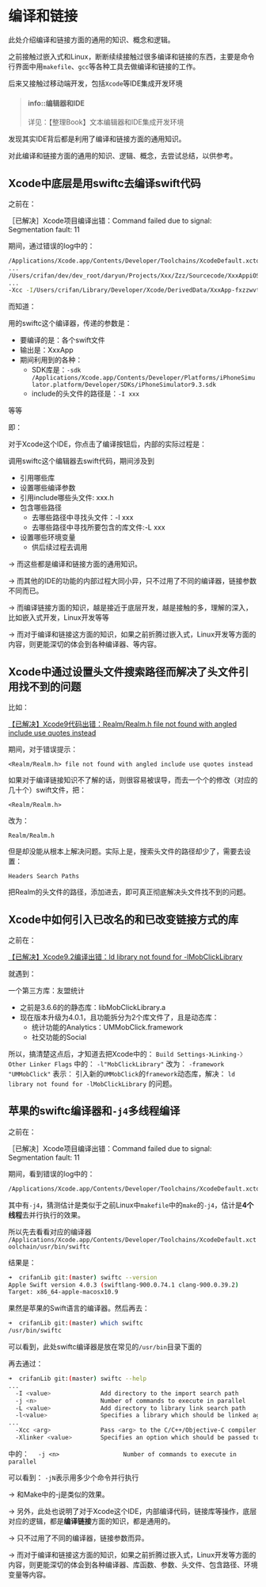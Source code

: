# 编译和链接

此处介绍编译和链接方面的通用的知识、概念和逻辑。

之前接触过嵌入式和Linux，断断续续接触过很多编译和链接的东西，主要是命令行界面中用`makefile`、`gcc`等各种工具去做编译和链接的工作。

后来又接触过移动端开发，包括`Xcode`等IDE集成开发环境

> #### info::编辑器和IDE
> 
> 详见：【整理Book】文本编辑器和IDE集成开发环境

发现其实IDE背后都是利用了编译和链接方面的通用知识。

对此编译和链接方面的通用的知识、逻辑、概念，去尝试总结，以供参考。

## Xcode中底层是用swiftc去编译swift代码

之前在：

［已解决］Xcode项目编译出错：Command failed due to signal: Segmentation fault: 11

期间，通过错误的log中的：

```bash
/Applications/Xcode.app/Contents/Developer/Toolchains/XcodeDefault.xctoolchain/usr/bin/swiftc -incremental -module-name XxxApp -Onone -sdk /Applications/Xcode.app/Contents/Developer/Platforms/iPhoneSimulator.platform/Developer/SDKs/iPhoneSimulator9.3.sdk -target i386-apple-ios9.0 -g -module-cache-path /Users/crifan/Library/Developer/Xcode/DerivedData/ModuleCache -Xfrontend -serialize-debugging-options -enable-testing -I /Users/crifan/Library/Developer/Xcode/DerivedData/XxxApp-fxzzwvtqreanqsgzqmztnatyyjjd/Build/Products/Debug-iphonesimulator -F /Users/crifan/Library/Developer/Xcode/DerivedData/XxxApp-fxzzwvtqreanqsgzqmztnatyyjjd/Build/Products/Debug-iphonesimulator -F /Users/crifan/dev/dev_root/daryun/Projects/Xxx/Zzz/Sourcecode/XxxAppiOS/Carthage/Build/iOS -c -j4 /Users/crifan/dev/dev_root/daryun/Projects/Xxx/Zzz/Sourcecode/XxxAppiOS/XxxApp/CrifanLibHttp.swift
...
/Users/crifan/dev/dev_root/daryun/Projects/Xxx/Zzz/Sourcecode/XxxAppiOS/XxxApp/CrifanLibDemo.swift /Users/crifan/dev/dev_root/daryun/Projects/Xxx/Zzz/Sourcecode/XxxAppiOS/XxxApp/AddTaskViewController.swift -output-file-map /Users/crifan/Library/Developer/Xcode/DerivedData/XxxApp-fxzzwvtqreanqsgzqmztnatyyjjd/Build/Intermediates/XxxApp.build/Debug-iphonesimulator/XxxApp.build/Objects-normal/i386/XxxApp-OutputFileMap.json -parseable-output -serialize-diagnostics -emit-dependencies -emit-module -emit-module-path /Users/crifan/Library/Developer/Xcode/DerivedData/XxxApp-fxzzwvtqreanqsgzqmztnatyyjjd/Build/Intermediates/XxxApp.build/Debug-iphonesimulator/XxxApp.build/Objects-normal/i386/XxxApp.swiftmodule -Xcc -I/Users/crifan/Library/Developer/Xcode/DerivedData/XxxApp-fxzzwvtqreanqsgzqmztnatyyjjd/Build/Intermediates/XxxApp.build/Debug-iphonesimulator/XxxApp.build/swift-overrides.hmap -Xcc -iquote -Xcc /Users/crifan/Library/Developer/Xcode/DerivedData/XxxApp-fxzzwvtqreanqsgzqmztnatyyjjd/Build/Intermediates/XxxApp.build/Debug-iphonesimulator/XxxApp.build/XxxApp-generated-files.hmap -Xcc -I/Users/crifan/Library/Developer/Xcode/DerivedData/XxxApp-fxzzwvtqreanqsgzqmztnatyyjjd/Build/Intermediates/XxxApp.build/Debug-iphonesimulator/XxxApp.build/XxxApp-own-target-headers.hmap 
...
-Xcc -I/Users/crifan/Library/Developer/Xcode/DerivedData/XxxApp-fxzzwvtqreanqsgzqmztnatyyjjd/Build/Products/Debug-iphonesimulator/include -Xcc -I/Users/crifan/Library/Developer/Xcode/DerivedData/XxxApp-fxzzwvtqreanqsgzqmztnatyyjjd/Build/Intermediates/XxxApp.build/Debug-iphonesimulator/XxxApp.build/DerivedSources/i386 -Xcc -I/Users/crifan/Library/Developer/Xcode/DerivedData/XxxApp-fxzzwvtqreanqsgzqmztnatyyjjd/Build/Intermediates/XxxApp.build/Debug-iphonesimulator/XxxApp.build/DerivedSources -Xcc -DDEBUG=1 -emit-objc-header -emit-objc-header-path /Users/crifan/Library/Developer/Xcode/DerivedData/XxxApp-fxzzwvtqreanqsgzqmztnatyyjjd/Build/Intermediates/XxxApp.build/Debug-iphonesimulator/XxxApp.build/Objects-normal/i386/XxxApp-Swift.h -import-objc-header /Users/crifan/dev/dev_root/daryun/Projects/Xxx/Zzz/Sourcecode/XxxAppiOS/XxxApp/XxxApp-Bridging-Header.h -Xcc -working-directory/Users/crifan/dev/dev_root/daryun/Projects/Xxx/Zzz/Sourcecode/XxxAppiOS
```

而知道：

用的swiftc这个编译器，传递的参数是：

* 要编译的是：各个swift文件
* 输出是：XxxApp
* 期间利用到的各种：
  * SDK库是：`-sdk /Applications/Xcode.app/Contents/Developer/Platforms/iPhoneSimulator.platform/Developer/SDKs/iPhoneSimulator9.3.sdk`
  * include的头文件的路径是：`-I xxx`

等等

即：

对于Xcode这个IDE，你点击了编译按钮后，内部的实际过程是：

调用swiftc这个编辑器去swift代码，期间涉及到

* 引用哪些库
* 设置哪些编译参数
* 引用include哪些头文件: xxx.h
* 包含哪些路径
  * 去哪些路径中寻找头文件：-I xxx
  * 去哪些路径中寻找所要包含的库文件:-L xxx
* 设置哪些环境变量
  * 供后续过程去调用

-> 而这些都是编译和链接方面的通用知识。

-> 而其他的IDE的功能的内部过程大同小异，只不过用了不同的编译器，链接参数不同而已。

-> 而编译链接方面的知识，越是接近于底层开发，越是接触的多，理解的深入，比如嵌入式开发，Linux开发等等

-> 而对于编译和链接这方面的知识，如果之前折腾过嵌入式，Linux开发等方面的内容，则更能深切的体会到各种编译器、等内容。

## Xcode中通过设置头文件搜索路径而解决了头文件引用找不到的问题

比如：

[【已解决】Xcode9代码出错：Realm/Realm.h file not found with angled include use quotes instead](http://www.crifan.com/xcode_9_ream_h_file_not_found_with_angled_include_use_quotes_instead)

期间，对于错误提示：

`<Realm/Realm.h> file not found with angled include use quotes instead`

如果对于编译链接知识不了解的话，则很容易被误导，而去一个个的修改（对应的几十个）swift文件，把：

`<Realm/Realm.h>`

改为：

`Realm/Realm.h`

但是却没能从根本上解决问题。实际上是，搜索头文件的路径却少了，需要去设置：

`Headers Search Paths`

把Realm的头文件的路径，添加进去，即可真正彻底解决头文件找不到的问题。

## Xcode中如何引入已改名的和已改变链接方式的库
之前在：

[【已解决】Xcode9.2编译出错：ld library not found for -lMobClickLibrary](http://www.crifan.com/xcode_9_link_fail_ld_library_not_found_for_i_mobclicklibrary)

就遇到：

一个第三方库：友盟统计

* 之前是3.6.6的的静态库：libMobClickLibrary.a
* 现在版本升级为4.0.1，且功能拆分为2个库文件了，且是动态库：
  * 统计功能的Analytics：UMMobClick.framework
  * 社交功能的Social

所以，搞清楚这点后，才知道去把Xcode中的：
`Build Settings-》Linking-〉Other Linker Flags`
中的：
`-l"MobClickLibrary"`
改为：
`-framework "UMMobClick"`
表示：
引入新的`UMMobClick`的`framework`动态库，解决：
`ld library not found for -lMobClickLibrary`
的问题。

## 苹果的swiftc编译器和`-j4`多线程编译

之前在：

［已解决］Xcode项目编译出错：Command failed due to signal: Segmentation fault: 11

期间，看到错误的log中的：

```bash
/Applications/Xcode.app/Contents/Developer/Toolchains/XcodeDefault.xctoolchain/usr/bin/swiftc -incremental -module-name XxxApp -Onone -sdk /Applications/Xcode.app/Contents/Developer/Platforms/iPhoneSimulator.platform/Developer/SDKs/iPhoneSimulator9.3.sdk -target i386-apple-ios9.0 -g -module-cache-path /Users/crifan/Library/Developer/Xcode/DerivedData/ModuleCache -Xfrontend -serialize-debugging-options -enable-testing -I /Users/crifan/Library/Developer/Xcode/DerivedData/XxxApp-fxzzwvtqreanqsgzqmztnatyyjjd/Build/Products/Debug-iphonesimulator -F /Users/crifan/Library/Developer/Xcode/DerivedData/XxxApp-fxzzwvtqreanqsgzqmztnatyyjjd/Build/Products/Debug-iphonesimulator -F /Users/crifan/dev/dev_root/daryun/Projects/Xxx/Zzz/Sourcecode/XxxAppiOS/Carthage/Build/iOS -c -j4 /Users/crifan/dev/dev_root/daryun/Projects/Xxx/Zzz/Sourcecode/XxxAppiOS/XxxApp/CrifanLibHttp.swift
```

其中有`-j4`，猜测估计是类似于之前Linux中`makefile`中的`make`的`-j4`，估计是**4个线程**去并行执行的效果。

所以先去看看对应的编译器
`/Applications/Xcode.app/Contents/Developer/Toolchains/XcodeDefault.xctoolchain/usr/bin/swiftc`

结果是：

```bash
➜  crifanLib git:(master) swiftc --version
Apple Swift version 4.0.3 (swiftlang-900.0.74.1 clang-900.0.39.2)
Target: x86_64-apple-macosx10.9
```

果然是苹果的Swift语言的编译器。然后再去：

```bash
➜  crifanLib git:(master) which swiftc
/usr/bin/swiftc
```

可以看到，此处swiftc编译器是放在常见的`/usr/bin`目录下面的

再去通过：

```bash
➜  crifanLib git:(master) swiftc --help
...
  -I <value>              Add directory to the import search path
  -j <n>                  Number of commands to execute in parallel
  -L <value>              Add directory to library link search path
  -l<value>               Specifies a library which should be linked against
...
  -Xcc <arg>              Pass <arg> to the C/C++/Objective-C compiler
  -Xlinker <value>        Specifies an option which should be passed to the linker
```

中的：
`  -j <n>                  Number of commands to execute in parallel`

可以看到：
`-jN`表示用多少个命令并行执行

-> 和Make中的-j是类似的效果。

-> 另外，此处也说明了对于Xcode这个IDE，内部编译代码，链接库等操作，底层对应的逻辑，都是**编译链接**方面的知识，都是通用的。

-> 只不过用了不同的编译器，链接参数而异。

-> 而对于编译和链接这方面的知识，如果之前折腾过嵌入式，Linux开发等方面的内容，则更能深切的体会到各种编译器、库函数、参数、头文件、包含路径、环境变量等内容。



